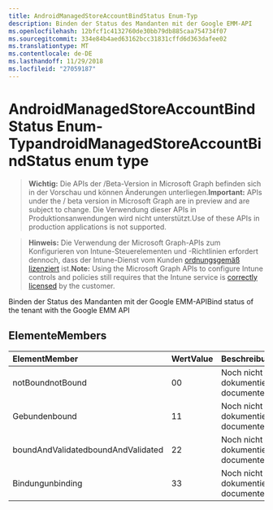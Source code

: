```yaml
---
title: AndroidManagedStoreAccountBindStatus Enum-Typ
description: Binden der Status des Mandanten mit der Google EMM-API
ms.openlocfilehash: 12bfcf1c4132760de30bb79db885caa754734f07
ms.sourcegitcommit: 334e84b4aed63162bcc31831cffd6d363dafee02
ms.translationtype: MT
ms.contentlocale: de-DE
ms.lasthandoff: 11/29/2018
ms.locfileid: "27059187"
---
```

# <a name="androidmanagedstoreaccountbindstatus-enum-type"></a><span data-ttu-id="6f44f-103">AndroidManagedStoreAccountBindStatus Enum-Typ</span><span class="sxs-lookup"><span data-stu-id="6f44f-103">androidManagedStoreAccountBindStatus enum type</span></span>

> <span data-ttu-id="6f44f-104">**Wichtig:** Die APIs der /Beta-Version in Microsoft Graph befinden sich in der Vorschau und können Änderungen unterliegen.</span><span class="sxs-lookup"><span data-stu-id="6f44f-104">**Important:** APIs under the / beta version in Microsoft Graph are in preview and are subject to change.</span></span> <span data-ttu-id="6f44f-105">Die Verwendung dieser APIs in Produktionsanwendungen wird nicht unterstützt.</span><span class="sxs-lookup"><span data-stu-id="6f44f-105">Use of these APIs in production applications is not supported.</span></span>

> <span data-ttu-id="6f44f-106">**Hinweis:** Die Verwendung der Microsoft Graph-APIs zum Konfigurieren von Intune-Steuerelementen und -Richtlinien erfordert dennoch, dass der Intune-Dienst vom Kunden [ordnungsgemäß lizenziert](https://go.microsoft.com/fwlink/?linkid=839381) ist.</span><span class="sxs-lookup"><span data-stu-id="6f44f-106">**Note:** Using the Microsoft Graph APIs to configure Intune controls and policies still requires that the Intune service is [correctly licensed](https://go.microsoft.com/fwlink/?linkid=839381) by the customer.</span></span>

<span data-ttu-id="6f44f-107">Binden der Status des Mandanten mit der Google EMM-API</span><span class="sxs-lookup"><span data-stu-id="6f44f-107">Bind status of the tenant with the Google EMM API</span></span>
## <a name="members"></a><span data-ttu-id="6f44f-108">Elemente</span><span class="sxs-lookup"><span data-stu-id="6f44f-108">Members</span></span>
|<span data-ttu-id="6f44f-109">Element</span><span class="sxs-lookup"><span data-stu-id="6f44f-109">Member</span></span>|<span data-ttu-id="6f44f-110">Wert</span><span class="sxs-lookup"><span data-stu-id="6f44f-110">Value</span></span>|<span data-ttu-id="6f44f-111">Beschreibung</span><span class="sxs-lookup"><span data-stu-id="6f44f-111">Description</span></span>|
|:---|:---|:---|
|<span data-ttu-id="6f44f-112">notBound</span><span class="sxs-lookup"><span data-stu-id="6f44f-112">notBound</span></span>|<span data-ttu-id="6f44f-113">0</span><span class="sxs-lookup"><span data-stu-id="6f44f-113">0</span></span>|<span data-ttu-id="6f44f-114">Noch nicht dokumentiert</span><span class="sxs-lookup"><span data-stu-id="6f44f-114">Not yet documented</span></span>|
|<span data-ttu-id="6f44f-115">Gebunden</span><span class="sxs-lookup"><span data-stu-id="6f44f-115">bound</span></span>|<span data-ttu-id="6f44f-116">1</span><span class="sxs-lookup"><span data-stu-id="6f44f-116">1</span></span>|<span data-ttu-id="6f44f-117">Noch nicht dokumentiert</span><span class="sxs-lookup"><span data-stu-id="6f44f-117">Not yet documented</span></span>|
|<span data-ttu-id="6f44f-118">boundAndValidated</span><span class="sxs-lookup"><span data-stu-id="6f44f-118">boundAndValidated</span></span>|<span data-ttu-id="6f44f-119">2</span><span class="sxs-lookup"><span data-stu-id="6f44f-119">2</span></span>|<span data-ttu-id="6f44f-120">Noch nicht dokumentiert</span><span class="sxs-lookup"><span data-stu-id="6f44f-120">Not yet documented</span></span>|
|<span data-ttu-id="6f44f-121">Bindung</span><span class="sxs-lookup"><span data-stu-id="6f44f-121">unbinding</span></span>|<span data-ttu-id="6f44f-122">3</span><span class="sxs-lookup"><span data-stu-id="6f44f-122">3</span></span>|<span data-ttu-id="6f44f-123">Noch nicht dokumentiert</span><span class="sxs-lookup"><span data-stu-id="6f44f-123">Not yet documented</span></span>|





